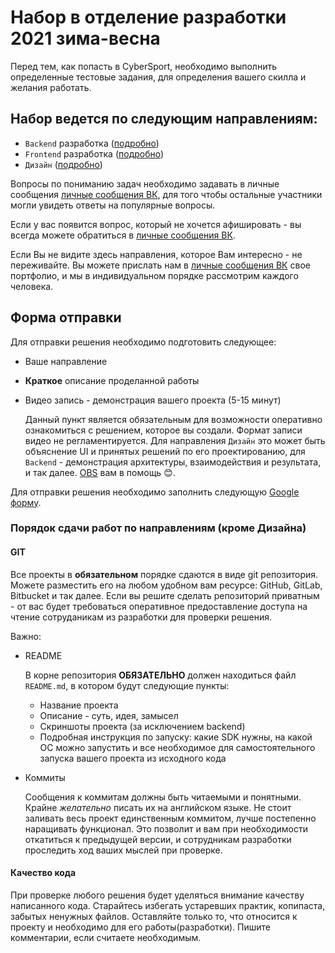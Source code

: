 
# Набор в отделение разработки 2021 зима-весна

Перед тем, как попасть в CyberSport, необходимо выполнить определенные тестовые задания, для определения вашего скилла и желания работать.

## Набор ведется по следующим направлениям:

* `Backend` разработка ([подробно](requirements/back/README.md))
* `Frontend` разработка ([подробно](requirements/front/README.md))
* `Дизайн` ([подробно](requirements/design/README.md))

Вопросы по пониманию задач необходимо задавать в личные сообщения [личные сообщения ВК](https://vk.com/ankodo), для того чтобы остальные участники могли увидеть ответы на популярные вопросы. 

Если у вас появится вопрос, который не хочется афишировать - вы всегда можете обратиться в  [личные сообщения ВК](https://vk.com/ankodo).

Если Вы не видите здесь направления, которое Вам интересно - не переживайте. Вы можете прислать нам в [личные сообщения ВК](https://vk.com/ankodo) свое портфолио, и мы в индивидуальном порядке рассмотрим каждого человека.

## Форма отправки

Для отправки решения необходимо подготовить следующее:

* Ваше направление
* **Краткое** описание проделанной работы
* Видео запись - демонстрация вашего проекта (5-15 минут)

    Данный пункт является обязательным для возможности оперативно ознакомиться с решением, которое вы создали. Формат записи видео не регламентируется. Для направления `Дизайн` это может быть объяснение UI и принятых решений по его проектированию, для `Backend` - демонстрация архитектуры, взаимодействия и результата,  и так далее. [OBS](https://obsproject.com/) вам в помощь 😊.

Для отправки решения необходимо заполнить следующую [Google форму](https://forms.gle/56EgyihnVDVXsrX36).

### Порядок сдачи работ по направлениям (кроме Дизайна)

#### **GIT**

Все проекты в **обязательном** порядке сдаются в виде git репозитория. Можете разместить его на любом удобном вам ресурсе: GitHub, GitLab, Bitbucket и так далее. Если вы решите сделать репозиторий приватным - от вас будет требоваться оперативное предоставление доступа на чтение сотруданикам из разработки для проверки решения.

Важно:
* README

    В корне репозитория **ОБЯЗАТЕЛЬНО** должен находиться файл `README.md`, в котором будут следующие пункты:
    * Название проекта
    * Описание - суть, идея, замысел
    * Скриншоты проекта (за исключением backend)
    * Подробная инструкция по запуску: какие SDK нужны, на какой ОС можно запустить и все необходимое для самостоятельного запуска вашего проекта из исходного кода
* Коммиты

    Сообщения к коммитам должны быть читаемыми и понятными. Крайне *желательно* писать их на английском языке. Не стоит заливать весь проект единственным коммитом, лучше постепенно наращивать функционал. Это позволит и вам при необходимости откатиться к предыдущей версии, и сотрудникам разработки проследить ход ваших мыслей при проверке.

#### **Качество кода**

При проверке любого решения будет уделяться внимание качеству написанного кода. Старайтесь избегать устаревших практик, копипаста, забытых ненужных файлов. Оставляйте только то, что относится к проекту и необходимо для его работы(разработки). Пишите комментарии, если считаете необходимым.
